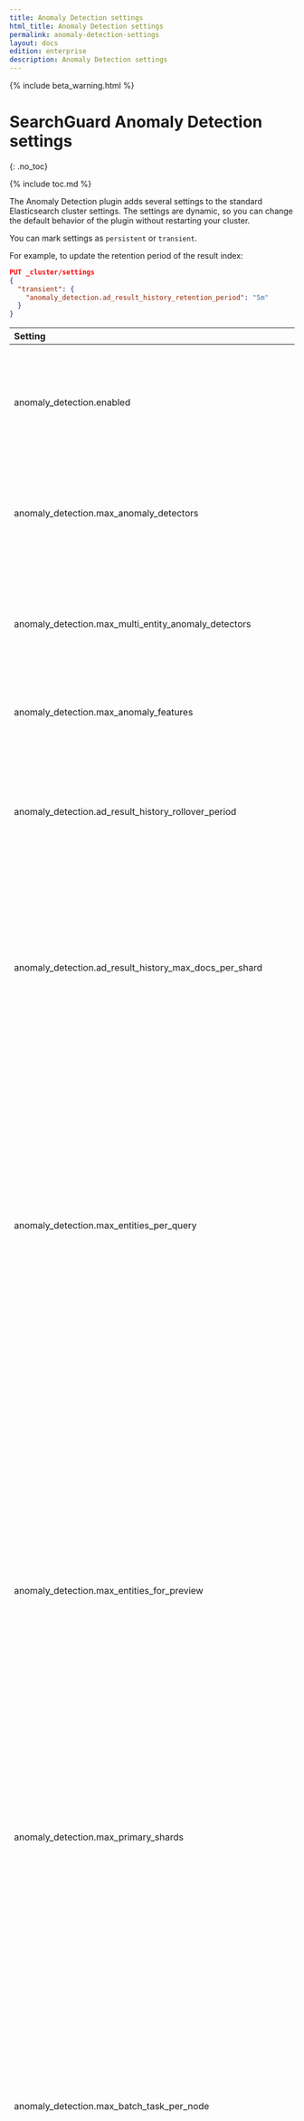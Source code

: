 ```yaml
---
title: Anomaly Detection settings
html_title: Anomaly Detection settings
permalink: anomaly-detection-settings
layout: docs
edition: enterprise
description: Anomaly Detection settings
---
```


<!---  
Copyright (c) 2025 floragunn GmH

This file contains content originally licensed under Apache-2.0.
Original license header and notices preserved below.

Additional modifications by floragunn GmbH, 2025.
Modifications Copyright floragunn GmbH

---

SPDX-License-Identifier: Apache-2.0
http://www.apache.org/licenses/LICENSE-2.0

The OpenSearch Contributors require contributions made to
this file be licensed under the Apache-2.0 license or a
compatible open source license.

Modifications Copyright OpenSearch Contributors. See
GitHub history for details.
-->

{% include beta_warning.html %}


# SearchGuard Anomaly Detection settings

{: .no_toc}

{% include toc.md %}

The Anomaly Detection plugin adds several settings to the standard Elasticsearch cluster settings.
The settings are dynamic, so you can change the default behavior of the plugin without restarting your cluster. 

You can mark settings as `persistent` or `transient`.

For example, to update the retention period of the result index:

```json
PUT _cluster/settings
{
  "transient": {
    "anomaly_detection.ad_result_history_retention_period": "5m"
  }
}
```

Setting | Default | Description
:--- | :--- | :---
anomaly_detection.enabled | True | Whether the anomaly detection plugin is enabled or not. If disabled, all detectors immediately stop running.
anomaly_detection.max_anomaly_detectors | 1,000 | The maximum number of non-high cardinality detectors (no category field) users can create.
anomaly_detection.max_multi_entity_anomaly_detectors | 10 | The maximum number of high cardinality detectors (with category field) in a cluster.
anomaly_detection.max_anomaly_features | 5 | The maximum number of features for a detector.
anomaly_detection.ad_result_history_rollover_period | 12h | How often the rollover condition is checked. If `true`, the anomaly detection plugin rolls over the result index to a new index.
anomaly_detection.ad_result_history_max_docs_per_shard | 1,350,000,000 | The maximum number of documents in a single shard of the result index. The anomaly detection plugin only counts the refreshed documents in the primary shards.
anomaly_detection.max_entities_per_query | 1,000,000 | The maximum unique values per detection interval for high cardinality detectors. By default, if the category field(s) have more than the configured unique values in a detector interval, the anomaly detection plugin orders them by the natural ordering of categorical values (for example, entity `ab` comes before `bc`) and then selects the top values.
anomaly_detection.max_entities_for_preview | 5 | The maximum unique category field values displayed with the preview operation for high cardinality detectors. By default, if the category field(s) have more than the configured unique values in a detector interval, the anomaly detection plugin orders them by the natural ordering of categorical values (for example, entity `ab` comes before `bc`) and then selects the top values.
anomaly_detection.max_primary_shards | 10 | The maximum number of primary shards an anomaly detection index can have.
anomaly_detection.max_batch_task_per_node | 10 | Starting a historical analysis triggers a batch task. This setting is the number of batch tasks that you can run per data node. You can tune this setting from 1 to 1,000. If the data nodes can’t support all batch tasks and you’re not sure if the data nodes are capable of running more historical analysis, add more data nodes instead of changing this setting to a higher value. Increasing this value might bring more load on each data node.
anomaly_detection.max_old_ad_task_docs_per_detector | 1 | You can run historical analysis for the same detector many times. For each run, the anomaly detection plugin creates a new task. This setting is the number of previous tasks the plugin keeps. Set this value to at least 1 to track its last run. You can keep a maximum of 1,000 old tasks to avoid overwhelming the cluster.
anomaly_detection.batch_task_piece_size | 1,000 | The date range for a historical task is split into smaller pieces and the anomaly detection plugin runs the task piece by piece. Each piece contains 1,000 detection intervals by default. For example, if detector interval is 1 minute and one piece is 1,000 minutes, the feature data is queried every 1,000 minutes. You can change this setting from 1 to 10,000.
anomaly_detection.batch_task_piece_interval_seconds | 5 | Add a time interval between two pieces of the same historical analysis task. This interval prevents the task from consuming too much of the available resources and starving other operations like search and bulk index. You can change this setting from 1 to 600 seconds.
anomaly_detection.max_top_entities_for_historical_analysis | 1,000 | The maximum number of top entities that you run for a high cardinality detector historical analysis. The range is from 1 to 10,000.
anomaly_detection.max_running_entities_per_detector_for_historical_analysis | 10 | The number of entity tasks that you can run in parallel for a high cardinality detector analysis. The task slots available on your cluster also impact how many entities run in parallel. If a cluster has 3 data nodes, each data node has 10 task slots by default. Say you already have two high cardinality detectors and each of them run 10 entities. If you start a single-entity detector that takes 1 task slot, the number of task slots available is 10 * 3 - 10 * 2 - 1 = 9. If you now start a new high cardinality detector, the detector can only run 9 entities in parallel and not 10. You can tune this value from 1 to 1,000 based on your cluster's capability. If you set a higher value, the anomaly detection plugin runs historical analysis faster but also consumes more resources.
anomaly_detection.timeseries.max_cached_deleted_tasks | 1,000 | You can rerun historical analysis for a single detector as many times as you like. The anomaly detection plugin only keeps a limited number of old tasks, by default 1 old task. If you run historical analysis three times for a detector, the oldest task is deleted. Because historical analysis generates a number of anomaly results in a short span of time, it's necessary to clean up anomaly results for a deleted task. With this field, you can configure how many deleted tasks you can cache at most. The plugin cleans up a task's results when it's deleted. If the plugin fails to do this cleanup, it adds the task's results into a cache and an hourly cron job performs the cleanup. You can use this setting to limit how many old tasks are put into cache to avoid a DDoS attack. After an hour, if still you find an old task result in the cache, use the [delete detector results API](anomaly-detection-api#delete-detector-results) to delete the task result manually. You can tune this setting from 1 to 10,000.
anomaly_detection.delete_anomaly_result_when_delete_detector | False | Whether the anomaly detection plugin deletes the anomaly result when you delete a detector. If you want to save some disk space, especially if you've high cardinality detectors generating a lot of results, set this field to true. Alternatively, you can use the [delete detector results API](anomaly-detection-api#delete-detector-results) to manually delete the results.
anomaly_detection.dedicated_cache_size | 10 | If the real-time analysis of a high cardinality detector starts successfully, the anomaly detection plugin guarantees keeping 10 (dynamically adjustable via this setting) entities' models in memory per node. If the number of entities exceeds this limit, the plugin puts the extra entities' models in a memory space shared by all detectors. The actual number of entities varies based on the memory that you've available and the frequencies of the entities. If you'd like the plugin to guarantee keeping more entities' models in memory and if you're cluster has sufficient memory, you can increase this setting value.
anomaly_detection.max_concurrent_preview | 2 | The maximum number of concurrent previews. You can use this setting to limit resource usage.
anomaly_detection.model_max_size_percent | 0.1 | The upper bound of the memory percentage for a model.
anomaly_detection.door_keeper_in_cache.enabled | False | When set to `true`, Search Guard places a bloom filter in front of an inactive entity cache to filter out items that are not likely to appear more than once.
anomaly_detection.hcad_cold_start_interpolation.enabled | False | When set to true, enables interpolation for high-cardinality anomaly detection (HCAD) during the initial cold start period.
anomaly_detection.jvm_heap_usage_threshold | 95 | Specifies the JVM memory usage threshold, as a percentage, at which anomaly detectors will be disabled. The default value is 95%, meaning that detectors will be disabled when JVM heap usage reaches 95%.
{% comment %}
anomaly_detection.filter_by_backend_roles | False | When you enable the Security plugin and set this to `true`, the anomaly detection plugin filters results based on the user's backend role(s).
{% endcomment %}